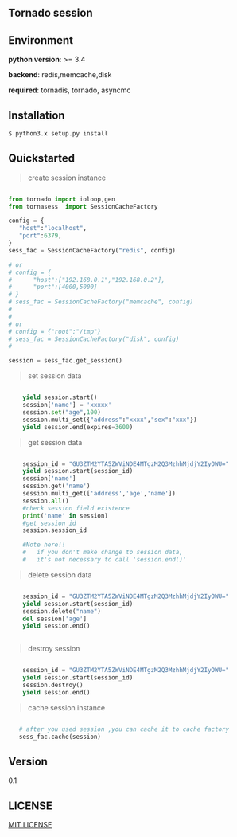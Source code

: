 ## Tornado session 

## Environment

**python version**: >= 3.4

**backend**: redis,memcache,disk

**required**: tornadis, tornado, asyncmc

## Installation
```sh
$ python3.x setup.py install
```

## Quickstarted

>  create session instance

```python

from tornado import ioloop,gen
from tornasess  import SessionCacheFactory

config = {
   "host":"localhost",
   "port":6379,
}
sess_fac = SessionCacheFactory("redis", config)

# or 
# config = {
#      "host":["192.168.0.1","192.168.0.2"],
#      "port":[4000,5000]
# }
# sess_fac = SessionCacheFactory("memcache", config)
#
#
# or 
# config = {"root":"/tmp"}
# sess_fac = SessionCacheFactory("disk", config)
#

session = sess_fac.get_session()

```

>  set session data

```python

    yield session.start()
    session['name'] = 'xxxxx'
    session.set("age",100)
    session.multi_set({"address":"xxxx","sex":"xxx"})
    yield session.end(expires=3600)

```

>  get session data

```python

    session_id = "GU3ZTM2YTA5ZWViNDE4MTgzM2Q3MzhhMjdjY2IyOWU="
    yield session.start(session_id)
    session['name']
    session.get('name')
    session.multi_get(['address','age','name'])
    session.all()
    #check session field existence
    print('name' in session)
    #get session id
    session.session_id

    #Note here!!
    #   if you don't make change to session data, 
    #   it's not necessary to call 'session.end()'

```

>  delete session data

```python

    session_id = "GU3ZTM2YTA5ZWViNDE4MTgzM2Q3MzhhMjdjY2IyOWU="
    yield session.start(session_id)
    session.delete("name")
    del session['age']
    yield session.end()
    
```

>  destroy session

```python

    session_id = "GU3ZTM2YTA5ZWViNDE4MTgzM2Q3MzhhMjdjY2IyOWU="
    yield session.start(session_id)
    session.destroy()
    yield session.end()

```

>  cache session instance

```python

   # after you used session ,you can cache it to cache factory
   sess_fac.cache(session)

```

   

## Version
0.1

## LICENSE

[MIT LICENSE](LICENSE)

